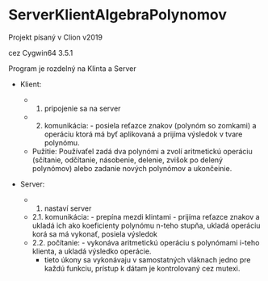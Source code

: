 # ServerKlientAlgebraPolynomov

Projekt písaný v Clion v2019

cez Cygwin64 3.5.1

Program je rozdelný na Klinta a Server
  - Klient:
    - 1. pripojenie sa na server
    - 2. komunikácia:
                - posiela reťazce znakov (polynóm so zomkami) a operáciu ktorá má byť aplikovaná a prijíma výsledok v tvare polynómu.
    - Pužitie: Používaťel zadá dva polynómi a zvolí aritmetickú operáciu (sčítanie, odčítanie, násobenie, delenie, zvišok po delený polynómov) alebo zadanie nových polynómov a ukončeinie.     
  
  - Server:
    - 1. nastaví server
    - 2.1. komunikácia:
                  - prepína mezdi klintami
                  - prijíma reťazce znakov a ukladá ich ako koeficienty polynómu n-teho stupňa, ukladá operáciu korá sa má vykonať, posiela výsledok 
    - 2.2. počítanie:
                  - vykonáva aritmetickú operáciu s polynómami i-teho klienta, a ukladá výsledko operácie.
      - tieto úkony sa vykonávaju v samostatných vláknach jedno pre každú funkciu, prístup k dátam je kontrolovaný cez mutexi.
